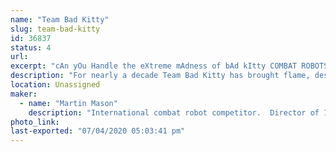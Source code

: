 ```yaml
---
name: "Team Bad Kitty"
slug: team-bad-kitty
id: 36837
status: 4
url: 
excerpt: "cAn yOu Handle the eXtreme mAdness of bAd kItty COMBAT ROBOTS!"
description: "For nearly a decade Team Bad Kitty has brought flame, destruction, annihilation, mayhem and at least nine other adjectives to INTENSE COMBAT ROBOT ACTION.  From their home base outside of Pasadena, CA, these metal creations have terrorized competitions up and down California, including appearances on ABC Battlebots and Discovery Battlebots, Youku This is Fighting Robots and CGT King of Bots.  The team also hosts some of the largest combat robot combat robot competitions on the west coast in 3 arenas including the 12lb / 15lb Decagaon of Doom, the new Hex of Hatred and finally the Happy Unicorn Fairy Forest. Come see massive machines of destruction and learn more about how they can solve the housing crisis, reverse global warming and find your missing socks."
location: Unassigned
maker:
  - name: "Martin Mason"
    description: "International combat robot competitor.  Director of 1500 member Mountie Makerspace in Los Angeles California. "
photo_link: 
last-exported: "07/04/2020 05:03:41 pm"
---
```

